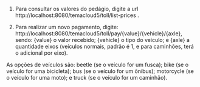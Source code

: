 1. Para consultar os valores do pedágio, digite a url http://localhost:8080/temacloud5/toll/list-prices .

2. Para realizar um novo pagamento, digite: http://localhost:8080/temacloud5/toll/pay/{value}/{vehicle}/{axle}, sendo: {value} o valor recebido; {vehicle} o tipo do veículo; e {axle} a quantidade eixos (veículos normais, padrão é 1, e para caminhões, terá o adicional por eixo).

As opções de veículos são: 
beetle (se o veículo for um fusca); bike (se o veículo for uma bicicleta); bus (se o veículo for um ônibus); motorcycle (se o veículo for uma moto); e truck (se o veículo for um caminhão).
